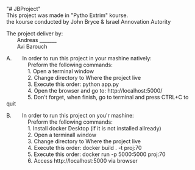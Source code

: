 "# JBProject"  
This project was made in "Pytho Extrim" kourse.  
the kourse conducted by John Bryce & Israel Annovation Autority  

The project deliver by:  
  Andreas _______  
  Avi Barouch  

A.  In order to run this project in your mashine natively:  
    Preform the following commands:  
    1. Open a terminal window  
    2. Change directory to Where the project live  
    3. Execute this order: python app.py  
    4. Open the browser and go to: http://localhost:5000/  
    5. Don't forget, when finish, go to terminal and press CTRL+C to quit  

B.  In order to run this project on you'r mashine:  
    Preform the following commands:  
    1. Install docker Desktop (if it is not installed allready)  
    2. Open a terminall window  
    3. Change directory to Where the project live  
    4. Execute this order: docker build . -t proj:70  
    5. Execute this order: docker run -p 5000:5000 proj:70  
    6. Access http://localhost:5000 via browser  

